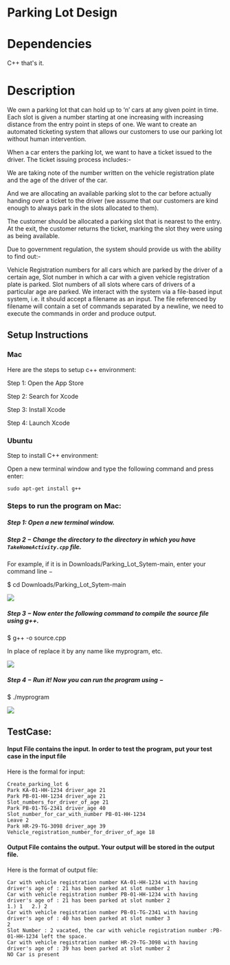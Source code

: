 # Parking Lot Design

# Dependencies

C++ that's it.


# Description
We own a parking lot that can hold up to ‘n’ cars at any given point in time. Each slot is given a number starting at one increasing with increasing distance from the entry point in steps of one. We want to create an automated ticketing system that allows our customers to use our parking lot without human intervention.

When a car enters the parking lot, we want to have a ticket issued to the driver. The ticket issuing process includes:-

We are taking note of the number written on the vehicle registration plate and the age of the driver of the car.

And we are allocating an available parking slot to the car before actually handing over a ticket to the driver (we assume that our customers are kind enough to always park in the slots allocated to them).

The customer should be allocated a parking slot that is nearest to the entry. At the exit, the customer returns the ticket, marking the slot they were using as being available.

Due to government regulation, the system should provide us with the ability to find out:-

Vehicle Registration numbers for all cars which are parked by the driver of a certain age,
Slot number in which a car with a given vehicle registration plate is parked.
Slot numbers of all slots where cars of drivers of a particular age are parked.
We interact with the system via a file-based input system, i.e. it should accept a filename as an input. The file referenced by filename will contain a set of commands separated by a newline, we need to execute the commands in order and produce output.



## Setup Instructions

### Mac

Here are the steps to setup c++ environment:

Step 1: Open the App Store

Step 2: Search for Xcode

Step 3: Install Xcode

Step 4: Launch Xcode


### Ubuntu

Step to install C++ environment:

Open a new terminal window and type the following command and press enter:

```sudo apt-get install g++```






### Steps to run the program on Mac:



##### Step 1: Open a new terminal window.

##### Step 2 − Change the directory to the directory in which you have `TakeHomeActivity.cpp` file. 

For example, if it is in Downloads/Parking_Lot_Sytem-main, enter your command line −


$ cd Downloads/Parking_Lot_Sytem-main

![](Path.JPG)


##### Step 3 − Now enter the following command to compile the source file using g++.

$ g++ -o <name-you-want-to-give> source.cpp

In place of <name-you-want-to-give> replace it by any name like myprogram, etc.

![](compile.JPG)

##### Step 4 − Run it! Now you can run the program using −

$ ./myprogram


![](execution.JPG)



## TestCase:

#### Input File contains the input. In order to test the program, put your test case in the input file

Here is the formal for input: 

```
Create_parking_lot 6
Park KA-01-HH-1234 driver_age 21
Park PB-01-HH-1234 driver_age 21
Slot_numbers_for_driver_of_age 21
Park PB-01-TG-2341 driver_age 40
Slot_number_for_car_with_number PB-01-HH-1234
Leave 2
Park HR-29-TG-3098 driver_age 39
Vehicle_registration_number_for_driver_of_age 18
```

#### Output File contains the output. Your output will be stored in the output file. 

Here is the format of output file:

```Creating Parking of 6 slots
Car with vehicle registration number KA-01-HH-1234 with having driver's age of : 21 has been parked at slot number 1
Car with vehicle registration number PB-01-HH-1234 with having driver's age of : 21 has been parked at slot number 2
1.) 1   2.) 2   
Car with vehicle registration number PB-01-TG-2341 with having driver's age of : 40 has been parked at slot number 3
2
Slot Number : 2 vacated, the car with vehicle registration number :PB-01-HH-1234 left the space.
Car with vehicle registration number HR-29-TG-3098 with having driver's age of : 39 has been parked at slot number 2
NO Car is present

```
